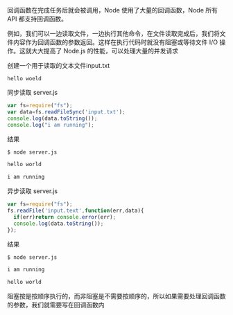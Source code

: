 回调函数在完成任务后就会被调用，Node 使用了大量的回调函数，Node 所有 API 都支持回调函数。

例如，我们可以一边读取文件，一边执行其他命令，在文件读取完成后，我们将文件内容作为回调函数的参数返回。这样在执行代码时就没有阻塞或等待文件 I/O 操作。这就大大提高了 Node.js 的性能，可以处理大量的并发请求



创建一个用于读取的文本文件input.txt
```
hello woeld
```

同步读取
server.js
```javascript
var fs=require("fs");
var data=fs.readFileSync('input.txt');
console.log(data.toString());
console.log("i am running");
```
结果
```bash
$ node server.js

hello world

i am running
```


异步读取
server.js
```javascript
var fs=require("fs");
fs.readFile('input.text',function(err,data){
  if(err)return console.error(err);
  console.log(data.toString());
});
```
结果
```bash
$ node server.js

i am running

hello world
```
阻塞按是按顺序执行的，而非阻塞是不需要按顺序的，所以如果需要处理回调函数的参数，我们就需要写在回调函数内








